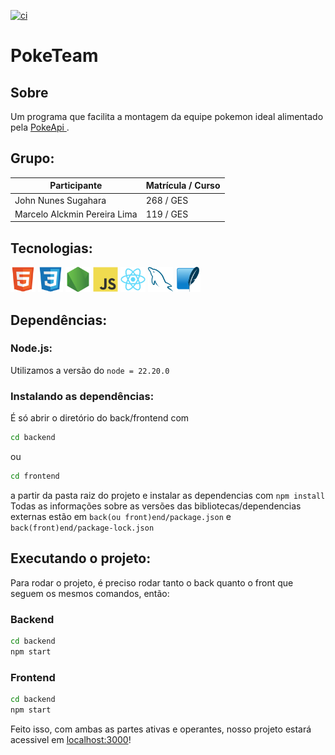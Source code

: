 [![ci](https://github.com/JohnSugahara/PokeTeam/actions/workflows/ci.yml/badge.svg)](https://github.com/JohnSugahara/PokeTeam/actions/workflows/ci.yml)

<h1>PokeTeam</h1>

<h2>Sobre</h2>
<p>Um programa que facilita a montagem da equipe pokemon ideal alimentado pela <a href= "https://pokeapi.co/"> PokeApi </a>.<p>

## Grupo:

| Participante  | Matrícula / Curso |
| ------------- | ------------- |
| John Nunes Sugahara | 268 / GES |
| Marcelo Alckmin Pereira Lima | 119 / GES | 

## Tecnologias:

<div>

<img src="https://raw.githubusercontent.com/devicons/devicon/master/icons/html5/html5-original.svg" alt="html" width="40" height="40"/>

<img src="https://raw.githubusercontent.com/devicons/devicon/master/icons/css3/css3-original.svg" alt="css" width="40" height="40"/>

<img src="https://raw.githubusercontent.com/devicons/devicon/master/icons/nodejs/nodejs-original.svg" alt="nodejs" width="40" height="40"/>

<img src="https://raw.githubusercontent.com/devicons/devicon/master/icons/javascript/javascript-original.svg" alt="javascript" width="40" height="40"/>

<img src="https://raw.githubusercontent.com/devicons/devicon/master/icons/react/react-original.svg" alt="react" width="40" height="40"/>

<img src="https://raw.githubusercontent.com/devicons/devicon/master/icons/mysql/mysql-original.svg" alt="mysql" width="40" height="40"/>

<img src="https://raw.githubusercontent.com/devicons/devicon/master/icons/sqlite/sqlite-original.svg" alt="sql" width="40" height="40"/>


</div>

## Dependências:

### Node.js:
  Utilizamos a versão do ``` node = 22.20.0 ```

### Instalando as dependências:
  É só abrir o diretório do back/frontend com 
  ```bash
  cd backend
  ```
  ou
  
  ```bash
  cd frontend
  ```
  a partir da pasta raiz do projeto e instalar as dependencias com ```npm install```
  Todas as informações sobre as versões das bibliotecas/dependencias externas estão em ```back(ou front)end/package.json``` e ```back(front)end/package-lock.json```

## Executando o projeto:

  Para rodar o projeto, é preciso rodar tanto o back quanto o front que seguem os mesmos comandos, então:

### Backend

  ```bash
  cd backend
  npm start
  ```
### Frontend

  ```bash
  cd backend
  npm start
  ```

  Feito isso, com ambas as partes ativas e operantes, nosso projeto estará acessivel em [localhost:3000](http://localhost:3000/)!
  
  
